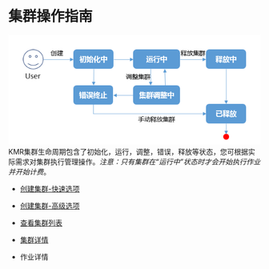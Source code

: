 # 集群操作指南

![集群操作](./images/jqcz.png)
　　KMR集群生命周期包含了初始化，运行，调整，错误，释放等状态，您可根据实际需求对集群执行管理操作。*注意：只有集群在“运行中”状态时才会开始执行作业并开始计费*。
  
 * [创建集群-快速选项](chuang_jian_ji_qun_kuai_su_xuan_xiang.md)

 * [创建集群-高级选项](chuang_jian_ji_qun_gao_ji_xuan_xiang.md)

*  [查看集群列表](cha_kan_ji_qun_lie_biao.md)
 
 * [集群详情](ji_qun_xiang_qing.md)

 * 作业详情

  
